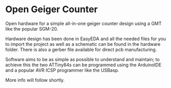 # Open Geiger Counter

Open hardware for a simple all-in-one geiger counter design using a GMT like the popular SGM-20.

Hardware design has been done in EasyEDA and all the needed files for you to import the project as well as
a schematic can be found in the hardware folder. There is also a gerber file available for direct pcb manufacturing.

Software aims to be as simple as possible to understand and maintain; to achieve this the two ATTiny84s can be
programmed using the ArduinoIDE and a popular AVR ICSP programmer like the USBasp.

More info will follow shortly.
